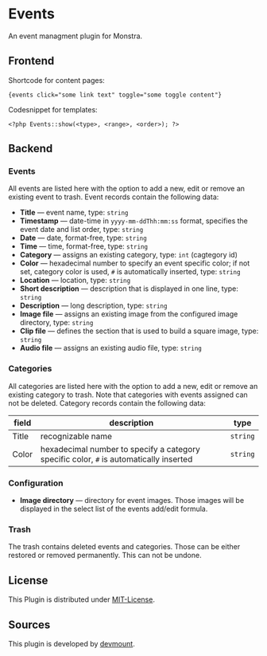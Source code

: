 Events
======

An event managment plugin for Monstra.

## Frontend
Shortcode for content pages:

    {events click="some link text" toggle="some toggle content"}

Codesnippet for templates:

    <?php Events::show(<type>, <range>, <order>); ?>

## Backend

### Events
All events are listed here with the option to add a new, edit or remove an existing event to trash. Event records contain the following data:

* __Title__ — event name, type: `string`
* __Timestamp__ — date-time in `yyyy-mm-ddThh:mm:ss` format, specifies the event date and list order, type: `string`
* __Date__ — date, format-free, type: `string`
* __Time__ — time, format-free, type: `string`
* __Category__ — assigns an existing category, type: `int` (cagtegory id)
* __Color__ — hexadecimal number to specify an event specific color; if not set, category color is used, `#` is automatically inserted, type: `string`
* __Location__ — location, type: `string`
* __Short description__ — description that is displayed in one line, type: `string`
* __Description__ — long description, type: `string`
* __Image file__ — assigns an existing image from the configured image directory, type: `string`
* __Clip file__ — defines the section that is used to build a square image, type: `string`
* __Audio file__ — assigns an existing audio file, type: `string`

### Categories
All categories are listed here with the option to add a new, edit or remove an existing category to trash. Note that categories with events assigned can not be deleted. Category records contain the following data:

| field | description                                                                            | type     |
|-------|----------------------------------------------------------------------------------------|----------|
| Title | recognizable name                                                                      | `string` |
| Color | hexadecimal number to specify a category specific color, `#` is automatically inserted | `string` |

### Configuration
* __Image directory__ — directory for event images. Those images will be displayed in the select list of the events add/edit formula.
  
### Trash
The trash contains deleted events and categories. Those can be either restored or removed permanently. This can not be undone.

## License
This Plugin is distributed under [MIT-License](http://opensource.org/licenses/mit-license.html).

## Sources
This plugin is developed by [devmount](http://devmount.de).